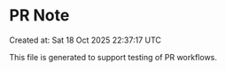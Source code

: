 # PR Note

Created at: Sat 18 Oct 2025 22:37:17 UTC

This file is generated to support testing of PR workflows.
